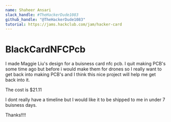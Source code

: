 ```yaml
---
name: Shaheer Ansari
slack_handle: #TheHackerDude1083
github_handle: "@TheHackerDude1083"
tutorial: https://jams.hackclub.com/jam/hacker-card
---
```


# BlackCardNFCPcb

I made Maggie Liu's design for a buisness card nfc pcb.  I quit making PCB's some time ago but before i would make them for drones so I really want to get back into making PCB's and I think this nice project will help me get back into it.

The cost is $21.11

I dont really have a timeline but I would like it to be shipped to me in under 7 buisness days.

Thanks!!!!
